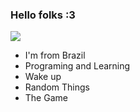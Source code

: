 ### Hello folks :3

<img src="https://github-readme-stats.vercel.app/api?username=Littlee13&show_icons=true&theme=radical "/>

- I'm from Brazil
- Programing and Learning
- Wake up
- Random Things
- The Game
